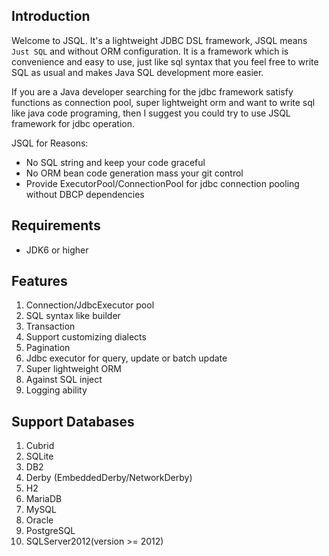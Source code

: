 ## Introduction

Welcome to JSQL. It's a lightweight JDBC DSL framework, JSQL means `Just SQL` and without ORM configuration.
It is a framework which is convenience and easy to use, just like sql syntax that you feel free to write SQL as usual and 
makes Java SQL development more easier.

If you are a Java developer searching for the jdbc framework satisfy functions as connection pool, super lightweight orm
and want to write sql like java code programing, then I suggest you could try to use JSQL framework for jdbc operation.

JSQL for Reasons:
- No SQL string and keep your code graceful
- No ORM bean code generation mass your git control
- Provide ExecutorPool/ConnectionPool for jdbc connection pooling without DBCP dependencies

## Requirements

- JDK6 or higher

## Features
1. Connection/JdbcExecutor pool
2. SQL syntax like builder
3. Transaction
4. Support customizing dialects
5. Pagination
6. Jdbc executor for query, update or batch update
7. Super lightweight ORM
8. Against SQL inject
9. Logging ability

## Support Databases
1. Cubrid
2. SQLite
3. DB2
4. Derby (EmbeddedDerby/NetworkDerby)
5. H2
6. MariaDB
7. MySQL
8. Oracle
9. PostgreSQL
10. SQLServer2012(version >= 2012)
